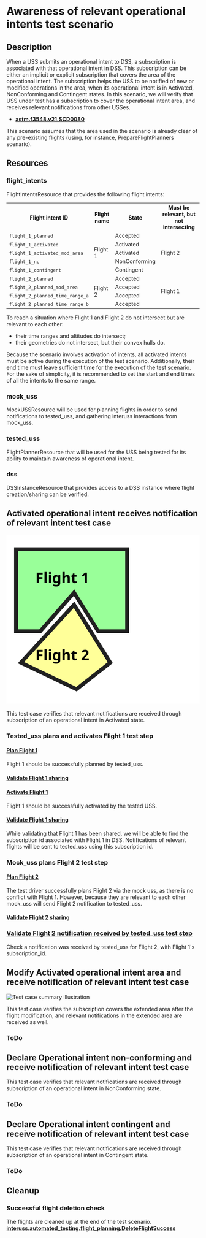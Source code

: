 # Awareness of relevant operational intents test scenario

## Description

When a USS submits an operational intent to DSS, a subscription is associated with that operational intent in DSS.
This subscription can be either an implicit or explicit subscription that covers the area of the operational intent.
The subscription helps the USS to be notified of new or modified operations in the area, when its operational intent is in
Activated, NonConforming and Contingent states. In this scenario, we will verify that USS under test has a subscription
to cover the operational intent area, and receives relevant notifications from other USSes.

- **[astm.f3548.v21.SCD0080](../../../../../requirements/astm/f3548/v21.md)**

This scenario assumes that the area used in the scenario is already clear of any pre-existing flights (using, for instance, PrepareFlightPlanners scenario).

## Resources

### flight_intents

FlightIntentsResource that provides the following flight intents:

<table>
    <tr>
        <th>Flight intent ID</th>
        <th>Flight name</th>
        <th>State</th><!-- TODO: Update with usage_state and uas_state when new flight planning API is adopted -->
        <th>Must be relevant, but not intersecting</th>
    </tr>
    <tr>
        <td><code>flight_1_planned</code></td>
        <td rowspan="5">Flight 1</td>
        <td>Accepted</td>
        <td rowspan="5">Flight 2</td>
    </tr>
    <tr>
        <td><code>flight_1_activated</code></td>
        <td>Activated</td>
    </tr>
    <tr>
        <td><code>flight_1_activated_mod_area</code></td>
        <td> Activated </td>
    </tr>
    <tr>
        <td><code>flight_1_nc</code></td>
        <td> NonConforming </td>
    </tr>
    <tr>
        <td><code>flight_1_contingent</code></td>
        <td> Contingent </td>
    </tr>
    <tr>
        <td><code>flight_2_planned</code></td>
        <td rowspan="4">Flight 2</td>
        <td>Accepted</td>
        <td rowspan="4">Flight 1</td>
    </tr>
    <tr>
        <td><code>flight_2_planned_mod_area</code></td>
        <td>Accepted</td>
    </tr>
    <tr>
        <td><code>flight_2_planned_time_range_a</code></td>
        <td>Accepted</td>
    </tr>
    <tr>
        <td><code>flight_2_planned_time_range_b</code></td>
        <td>Accepted</td>
    </tr>
</table>

To reach a situation where Flight 1 and Flight 2 do not intersect but are relevant to each other:
- their time ranges and altitudes do intersect;
- their geometries do not intersect, but their convex hulls do.

Because the scenario involves activation of intents, all activated intents must be active during the execution of the test scenario. Additionally, their end time must leave sufficient time for the execution of the test scenario. For the sake of simplicity, it is recommended to set the start and end times of all the intents to the same range.

### mock_uss

MockUSSResource will be used for planning flights in order to send notifications to tested_uss, and gathering interuss interactions from mock_uss.

### tested_uss

FlightPlannerResource that will be used for the USS being tested for its ability to maintain awareness of operational intent.

### dss

DSSInstanceResource that provides access to a DSS instance where flight creation/sharing can be verified.

## Activated operational intent receives notification of relevant intent test case

![Test case summary illustration](./assets/flight1_activated_flight2_planned.svg)

This test case verifies that relevant notifications are received through subscription of an operational intent in Activated state.

### Tested_uss plans and activates Flight 1 test step

#### [Plan Flight 1](../../../../flight_planning/plan_flight_intent.md)

Flight 1 should be successfully planned by tested_uss.

#### [Validate Flight 1 sharing](../../validate_shared_operational_intent.md)

#### [Activate Flight 1](../../../../flight_planning/activate_flight_intent.md)

Flight 1 should be successfully activated by the tested USS.

#### [Validate Flight 1 sharing](../../validate_shared_operational_intent.md)

While validating that Flight 1 has been shared, we will be able to find the  subscription id associated with Flight 1 in DSS.
Notifications of relevant flights will be sent to tested_uss using this subscription id.

### Mock_uss plans Flight 2 test step

#### [Plan Flight 2](../../../../flight_planning/plan_flight_intent.md)

The test driver successfully plans Flight 2 via the mock uss, as there is no conflict with Flight 1.
However, because they are relevant to each other mock_uss will send Flight 2 notification to tested_uss.

#### [Validate Flight 2 sharing](../../validate_shared_operational_intent.md)

### [Validate Flight 2 notification received by tested_uss test step](../test_steps/validate_notification_received.md)

Check a notification was received by tested_uss for Flight 2, with Flight 1's subscription_id.

## Modify Activated operational intent area and receive notification of relevant intent test case

![Test case summary illustration](./assets/flight1_modified_flight2_modified.svg)

This test case verifies the subscription covers the extended area
after the flight modification, and relevant notifications in the
extended area are received as well.

### ToDo

## Declare Operational intent non-conforming and receive notification of relevant intent test case

This test case verifies that relevant notifications are received through subscription of an operational intent in NonConforming state.

### ToDo

## Declare Operational intent contingent and receive notification of relevant intent test case

This test case verifies that relevant notifications are received through subscription of an operational intent in Contingent state.
### ToDo

## Cleanup

### Successful flight deletion check
The flights are cleaned up at the end of the test scenario.
**[interuss.automated_testing.flight_planning.DeleteFlightSuccess](../../../../../requirements/interuss/automated_testing/flight_planning.md)**

